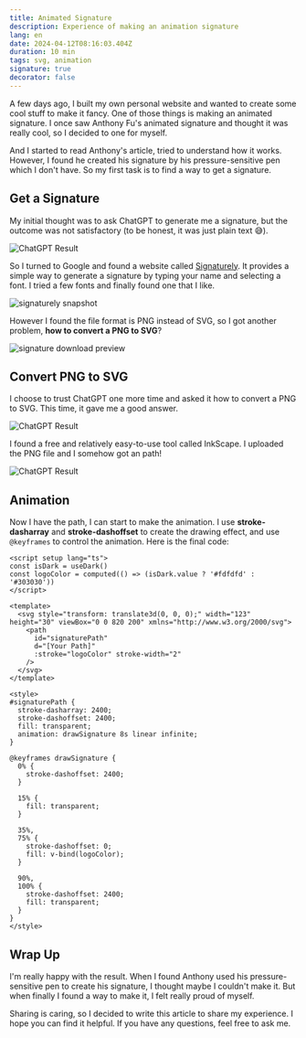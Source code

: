 ```yaml
---
title: Animated Signature
description: Experience of making an animation signature
lang: en
date: 2024-04-12T08:16:03.404Z
duration: 10 min
tags: svg, animation
signature: true
decorator: false
---
```


A few days ago, I built my own personal website and wanted to create some cool stuff to make it fancy. One of those things is making an animated signature. I once saw Anthony Fu's animated signature and thought it was really cool, so I decided to one for myself.

<ArticleCard
  title="Animated SVG Logo"
  description="An article about how to create an animated SVG logo."
  href="https://antfu.me/posts/animated-svg-logo"
  cover="https://antfu.me/og/animated-svg-logo.png"
/>

And I started to read Anthony's article, tried to understand how it works. However, I found he created his signature by his pressure-sensitive pen which I don't have. So my first task is to find a way to get a signature.

## Get a Signature

My initial thought was to ask ChatGPT to generate me a signature, but the outcome was not satisfactory (to be honest, it was just plain text 😅).

<Image src="/images/animation-signature/gpt-ask-for-signature.png" alt="ChatGPT Result" />

So I turned to Google and found a website called [<span i-mdi:web/> Signaturely](https://signaturely.com/online-signature/). It provides a simple way to generate a signature by typing your name and selecting a font. I tried a few fonts and finally found one that I like.

<Image src="/public/images/animation-signature/google-signature-generate.png" alt="signaturely snapshot" />

However I found the file format is PNG instead of SVG, so I got another problem, **how to convert a PNG to SVG**?

<Image src="/images/animation-signature/signature-download-preview.png" alt="signature download preview" />

## Convert PNG to SVG

I choose to trust ChatGPT one more time and asked it how to convert a PNG to SVG. This time, it gave me a good answer.

<Image src="/images/animation-signature/how-to-convert-png-to-svg.png" alt="ChatGPT Result" />

I found a free and relatively easy-to-use tool called InkScape. I uploaded the PNG file and I somehow got an path!

<Image src="/images/animation-signature/get-path-from-png.png" alt="ChatGPT Result" />

## Animation

Now I have the path, I can start to make the animation. I use **stroke-dasharray** and **stroke-dashoffset** to create the drawing effect, and use `@keyframes` to control the animation. Here is the final code:

```vue
<script setup lang="ts">
const isDark = useDark()
const logoColor = computed(() => (isDark.value ? '#fdfdfd' : '#303030'))
</script>

<template>
  <svg style="transform: translate3d(0, 0, 0);" width="123" height="30" viewBox="0 0 820 200" xmlns="http://www.w3.org/2000/svg">
    <path
      id="signaturePath"
      d="[Your Path]"
      :stroke="logoColor" stroke-width="2"
    />
  </svg>
</template>

<style>
#signaturePath {
  stroke-dasharray: 2400;
  stroke-dashoffset: 2400;
  fill: transparent;
  animation: drawSignature 8s linear infinite;
}

@keyframes drawSignature {
  0% {
    stroke-dashoffset: 2400;
  }

  15% {
    fill: transparent;
  }

  35%,
  75% {
    stroke-dashoffset: 0;
    fill: v-bind(logoColor);
  }

  90%,
  100% {
    stroke-dashoffset: 2400;
    fill: transparent;
  }
}
</style>
```

## Wrap Up

I'm really happy with the result. When I found Anthony used his pressure-sensitive pen to create his signature, I thought maybe I couldn't make it. But when finally I found a way to make it, I felt really proud of myself.

Sharing is caring, so I decided to write this article to share my experience. I hope you can find it helpful. If you have any questions, feel free to ask me.
